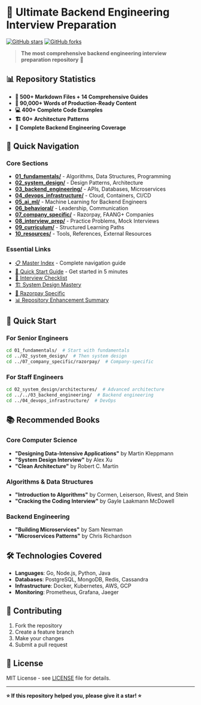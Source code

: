 # 🚀 Ultimate Backend Engineering Interview Preparation

[![GitHub stars](https://img.shields.io/github/stars/BhaveetKumar/nail-it.svg)](https://github.com/BhaveetKumar/nail-it/stargazers)
[![GitHub forks](https://img.shields.io/github/forks/BhaveetKumar/nail-it.svg)](https://github.com/BhaveetKumar/nail-it/network)

> **The most comprehensive backend engineering interview preparation repository** 🎯

## 📊 Repository Statistics
- **📁 500+ Markdown Files + 14 Comprehensive Guides**
- **📝 90,000+ Words of Production-Ready Content**
- **💻 400+ Complete Code Examples**
- **🏗️ 60+ Architecture Patterns**
- **🎯 Complete Backend Engineering Coverage**

## 🎯 Quick Navigation

### Core Sections
- **[01_fundamentals/](01_fundamentals/)** - Algorithms, Data Structures, Programming
- **[02_system_design/](02_system_design/)** - Design Patterns, Architecture
- **[03_backend_engineering/](03_backend_engineering/)** - APIs, Databases, Microservices
- **[04_devops_infrastructure/](04_devops_infrastructure/)** - Cloud, Containers, CI/CD
- **[05_ai_ml/](05_ai_ml/)** - Machine Learning for Backend Engineers
- **[06_behavioral/](06_behavioral/)** - Leadership, Communication
- **[07_company_specific/](07_company_specific/)** - Razorpay, FAANG+ Companies
- **[08_interview_prep/](08_interview_prep/)** - Practice Problems, Mock Interviews
- **[09_curriculum/](09_curriculum/)** - Structured Learning Paths
- **[10_resources/](10_resources/)** - Tools, References, External Resources

### Essential Links
- [📋 Master Index](MASTER_INDEX.md) - Complete navigation guide
- [🚀 Quick Start Guide](QUICK_START_GUIDE.md) - Get started in 5 minutes
- [🎯 Interview Checklist](08_interview_prep/guides/Interview_Preparation_Complete_Checklist.md)
- [🏗️ System Design Mastery](08_interview_prep/guides/SYSTEM_DESIGN_INTERVIEW_MASTERY.md)
- [💼 Razorpay Specific](07_company_specific/razorpay/)
- [📊 Repository Enhancement Summary](REPOSITORY_ENHANCEMENT_COMPLETE.md)

## 🚀 Quick Start

### For Senior Engineers
```bash
cd 01_fundamentals/  # Start with fundamentals
cd ../02_system_design/  # Then system design
cd ../07_company_specific/razorpay/  # Company-specific
```

### For Staff Engineers
```bash
cd 02_system_design/architectures/  # Advanced architecture
cd ../../03_backend_engineering/  # Backend engineering
cd ../04_devops_infrastructure/  # DevOps
```

## 📚 Recommended Books

### Core Computer Science
- **"Designing Data-Intensive Applications"** by Martin Kleppmann
- **"System Design Interview"** by Alex Xu
- **"Clean Architecture"** by Robert C. Martin

### Algorithms & Data Structures
- **"Introduction to Algorithms"** by Cormen, Leiserson, Rivest, and Stein
- **"Cracking the Coding Interview"** by Gayle Laakmann McDowell

### Backend Engineering
- **"Building Microservices"** by Sam Newman
- **"Microservices Patterns"** by Chris Richardson

## 🛠️ Technologies Covered

- **Languages**: Go, Node.js, Python, Java
- **Databases**: PostgreSQL, MongoDB, Redis, Cassandra
- **Infrastructure**: Docker, Kubernetes, AWS, GCP
- **Monitoring**: Prometheus, Grafana, Jaeger

## 🤝 Contributing

1. Fork the repository
2. Create a feature branch
3. Make your changes
4. Submit a pull request

## 📄 License

MIT License - see [LICENSE](LICENSE) file for details.

---

**⭐ If this repository helped you, please give it a star! ⭐**